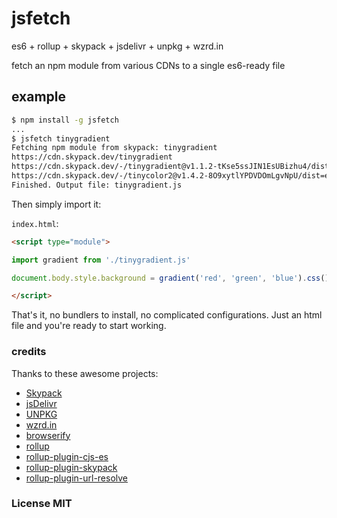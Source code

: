 # jsfetch

es6 + rollup + skypack + jsdelivr + unpkg + wzrd.in

fetch an npm module from various CDNs to a single es6-ready file

## example

```sh
$ npm install -g jsfetch
...
$ jsfetch tinygradient
Fetching npm module from skypack: tinygradient
https://cdn.skypack.dev/tinygradient
https://cdn.skypack.dev/-/tinygradient@v1.1.2-tKse5ssJIN1EsUBizhu4/dist=es2020/tinygradient.js
https://cdn.skypack.dev/-/tinycolor2@v1.4.2-8O9xytlYPDVDOmLgvNpU/dist=es2020/tinycolor2.js
Finished. Output file: tinygradient.js
```

Then simply import it:

`index.html`:

```html
<script type="module">

import gradient from './tinygradient.js'

document.body.style.background = gradient('red', 'green', 'blue').css()

</script>
```

That's it, no bundlers to install, no complicated configurations.
Just an html file and you're ready to start working.

### credits

Thanks to these awesome projects:

- [Skypack](https://www.skypack.dev/)
- [jsDelivr](https://www.jsdelivr.com/)
- [UNPKG](http://unpkg.com/)
- [wzrd.in](https://wzrd.in/)
- [browserify](http://browserify.org/)
- [rollup](https://rollupjs.org/)
- [rollup-plugin-cjs-es](https://github.com/eight04/rollup-plugin-cjs-es)
- [rollup-plugin-skypack](https://github.com/yj01jung/rollup-plugin-skypack)
- [rollup-plugin-url-resolve](https://github.com/mjackson/rollup-plugin-url-resolve)

### License MIT
